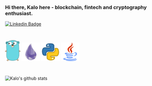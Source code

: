 ### Hi there, Kalo here - blockchain, fintech and cryptography enthusiast.

[![Linkedin Badge](https://img.shields.io/badge/-ktanev-blue?style=flat-square&logo=Linkedin&logoColor=white&link=https://www.linkedin.com/in/k-tanev)](https://www.linkedin.com/in/k-tanev)

<br>

<p float='left'>
<img src='https://github.com/KaloyanTanev/KaloyanTanev/blob/master/resources/go.png' width='50'/>
<img src='https://github.com/KaloyanTanev/KaloyanTanev/blob/master/resources/elixir.png'  width='60'/>
<img src='https://github.com/KaloyanTanev/KaloyanTanev/blob/master/resources/python.png' width='60'/>
<img src='https://github.com/KaloyanTanev/KaloyanTanev/blob/master/resources/java.png' width='60'/>
</p>

<br>

![Kalo's github stats](https://github-readme-stats.vercel.app/api?username=KaloyanTanev&show_icons=true&theme=dark)
